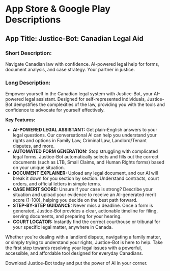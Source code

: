 # App Store & Google Play Descriptions

## App Title: Justice-Bot: Canadian Legal Aid

### Short Description:

Navigate Canadian law with confidence. AI-powered legal help for forms, document analysis, and case strategy. Your partner in justice.

### Long Description:

Empower yourself in the Canadian legal system with Justice-Bot, your AI-powered legal assistant. Designed for self-represented individuals, Justice-Bot demystifies the complexities of the law, providing you with the tools and confidence to advocate for yourself effectively.

**Key Features:**

*   **AI-POWERED LEGAL ASSISTANT:** Get plain-English answers to your legal questions. Our conversational AI can help you understand your rights and options in Family Law, Criminal Law, Landlord/Tenant disputes, and more.
*   **AUTOMATED FORM GENERATION:** Stop struggling with complicated legal forms. Justice-Bot automatically selects and fills out the correct documents (such as LTB, Small Claims, and Human Rights forms) based on your unique situation.
*   **DOCUMENT EXPLAINER:** Upload any legal document, and our AI will break it down for you section by section. Understand contracts, court orders, and official letters in simple terms.
*   **CASE MERIT SCORE:** Unsure if your case is strong? Describe your situation and upload your evidence to receive an AI-generated merit score (1-100), helping you decide on the best path forward.
*   **STEP-BY-STEP GUIDANCE:** Never miss a deadline. Once a form is generated, Justice-Bot provides a clear, actionable timeline for filing, serving documents, and preparing for your hearing.
*   **COURT LOCATOR:** Instantly find the correct courthouse or tribunal for your specific legal matter, anywhere in Canada.

Whether you're dealing with a landlord dispute, navigating a family matter, or simply trying to understand your rights, Justice-Bot is here to help. Take the first step towards resolving your legal issues with a powerful, accessible, and affordable tool designed for everyday Canadians.

Download Justice-Bot today and put the power of AI in your corner.